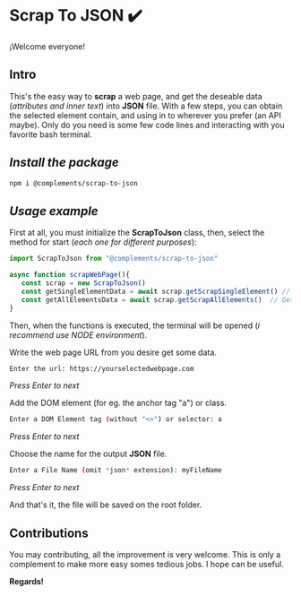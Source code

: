 # Scrap To JSON ✔️

¡Welcome everyone!

## Intro

This's the easy way to **scrap** a web page, and get the deseable data (*attributes and inner text*) into **JSON** file. With a few steps, you can obtain the selected element contain, and using in to wherever you prefer (an API maybe). Only do you need is some few code lines and interacting with you favorite bash terminal.


## *Install the package*

```bash
npm i @complements/scrap-to-json
```

## *Usage example*

First at all, you must initialize the **ScrapToJson** class, then, select the method for start (*each one for different purposes*):

```js
import ScrapToJson from "@complements/scrap-to-json"

async function scrapWebPage(){
   const scrap = new ScrapToJson()
   const getSingleElementData = await scrap.getScrapSingleElement() // Get a Single DOM element data
   const getAllElementsData = await scrap.getScrapAllElements()  // Get all DOM element data
}
```

Then, when the functions is executed, the terminal will be opened (*i recommend use NODE environment*). 

Write the web page URL from you desire get some data.

```bash
Enter the url: https://yourselectedwebpage.com
```
*Press Enter to next*

Add the DOM element (for eg. the anchor tag "a") or class.

```bash
Enter a DOM Element tag (without "<>") or selector: a
```

*Press Enter to next*

Choose the name for the output **JSON** file.

```bash
Enter a File Name (omit *json* extension): myFileName
```

*Press Enter to next*

And that's it, the file will be saved on the root folder.


## Contributions

You may contributing, all the improvement is very welcome. This is only a complement to make more easy somes tedious jobs. I hope can be useful. 

**Regards!**